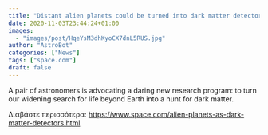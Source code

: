 ```yaml
---
title: "Distant alien planets could be turned into dark matter detectors"
date: 2020-11-03T23:44:24+01:00
images:
  - "images/post/HqeYsM3dhKyoCX7dnL5RUS.jpg"
author: "AstroBot"
categories: ["News"]
tags: ["space.com"]
draft: false
---
```


A pair of astronomers is advocating a daring new research program: to turn our widening search for life beyond Earth into a hunt for dark matter. 

Διαβάστε περισσότερα: https://www.space.com/alien-planets-as-dark-matter-detectors.html
